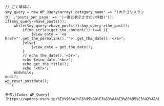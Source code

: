 ```html:sample
// ごく単純に。
$my_query = new WP_Query(array('category_name' => '(カテゴリスラッグ)','posts_per_page' => '(一度に表示させたい件数)'));
if($my_query->have_posts()):
    while($my_query->have_posts()):$my_query->the_post();
        if(mb_strlen(get_the_content()) !==0 ){
            $view_date = '<a href="'.get_the_permalink().'">'.get_the_date().'</a>';
        }else{
            $view_date = get_the_date();
        }	
        // echo the_date().'<br>';
        echo $view_date.'<br>';
        echo get_the_title();
        echo '<hr>';
    endwhile;
endif;
wp_reset_postdata();
```(

参考:[Codex WP_Query](https://wpdocs.osdn.jp/%E9%96%A2%E6%95%B0%E3%83%AA%E3%83%95%E3%82%A1%E3%83%AC%E3%83%B3%E3%82%B9/WP_Query#.E3.82.AB.E3.83.86.E3.82.B4.E3.83.AA.E3.83.BC.E3.81.AE.E3.83.91.E3.83.A9.E3.83.A1.E3.83.BC.E3.82.BF)
